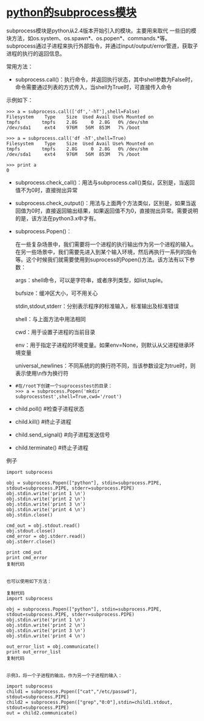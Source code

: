 # [python的subprocess模块](http://www.cnblogs.com/breezey/p/6673901.html)

subprocess模块是python从2.4版本开始引入的模块。主要用来取代 一些旧的模块方法，如os.system、os.spawn\*、os.popen\*、commands.\*等。subprocess通过子进程来执行外部指令，并通过input/output/error管道，获取子进程的执行的返回信息。

常用方法：

* subprocess.call\(\)：执行命令，并返回执行状态，其中shell参数为False时，命令需要通过列表的方式传入，当shell为True时，可直接传入命令

示例如下：

```
>>> a = subprocess.call(['df','-hT'],shell=False)
Filesystem    Type    Size  Used Avail Use% Mounted on
tmpfs        tmpfs    2.8G     0  2.8G   0% /dev/shm
/dev/sda1     ext4    976M   56M  853M   7% /boot

>>> a = subprocess.call('df -hT',shell=True)
Filesystem    Type    Size  Used Avail Use% Mounted on
tmpfs        tmpfs    2.8G     0  2.8G   0% /dev/shm
/dev/sda1     ext4    976M   56M  853M   7% /boot

>>> print a
0
```

* subprocess.check\_call\(\)：用法与subprocess.call\(\)类似，区别是，当返回值不为0时，直接抛出异常

* subprocess.check\_output\(\)：用法与上面两个方法类似，区别是，如果当返回值为0时，直接返回输出结果，如果返回值不为0，直接抛出异常。需要说明的是，该方法在python3.x中才有。

* subprocess.Popen\(\)：

  在一些复杂场景中，我们需要将一个进程的执行输出作为另一个进程的输入。在另一些场景中，我们需要先进入到某个输入环境，然后再执行一系列的指令等。这个时候我们就需要使用到suprocess的Popen\(\)方法。该方法有以下参数：

  args：shell命令，可以是字符串，或者序列类型，如list,tuple。

  bufsize：缓冲区大小，可不用关心

  stdin,stdout,stderr：分别表示程序的标准输入，标准输出及标准错误

  shell：与上面方法中用法相同

  cwd：用于设置子进程的当前目录

  env：用于指定子进程的环境变量。如果env=None，则默认从父进程继承环境变量

  universal\_newlines：不同系统的的换行符不同，当该参数设定为true时，则表示使用\n作为换行符

* ```
  #在/root下创建一个suprocesstest的目录：
  >>> a = subprocess.Popen('mkdir subprocesstest',shell=True,cwd='/root')
  ```

* child.poll\(\)    \#检查子进程状态

* child.kill\(\)     \#终止子进程

* child.send\_signal\(\)    \#向子进程发送信号
* child.terminate\(\)   \#终止子进程

例子

```
import subprocess

obj = subprocess.Popen(["python"], stdin=subprocess.PIPE, stdout=subprocess.PIPE, stderr=subprocess.PIPE)
obj.stdin.write('print 1 \n')
obj.stdin.write('print 2 \n')
obj.stdin.write('print 3 \n')
obj.stdin.write('print 4 \n')
obj.stdin.close()

cmd_out = obj.stdout.read()
obj.stdout.close()
cmd_error = obj.stderr.read()
obj.stderr.close()

print cmd_out
print cmd_error
复制代码
 

也可以使用如下方法：

复制代码
import subprocess

obj = subprocess.Popen(["python"], stdin=subprocess.PIPE, stdout=subprocess.PIPE, stderr=subprocess.PIPE)
obj.stdin.write('print 1 \n')
obj.stdin.write('print 2 \n')
obj.stdin.write('print 3 \n')
obj.stdin.write('print 4 \n')

out_error_list = obj.communicate()
print out_error_list
复制代码
 

示例3，将一个子进程的输出，作为另一个子进程的输入：

import subprocess
child1 = subprocess.Popen(["cat","/etc/passwd"], stdout=subprocess.PIPE)
child2 = subprocess.Popen(["grep","0:0"],stdin=child1.stdout, stdout=subprocess.PIPE)
out = child2.communicate()
```



